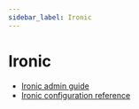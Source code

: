 ```yaml
---
sidebar_label: Ironic
---
```


# Ironic

* [Ironic admin guide](https://docs.openstack.org/ironic/latest/admin/index.html)
* [Ironic configuration reference](https://docs.openstack.org/ironic/latest/configuration/index.html)

